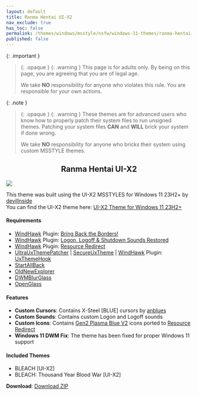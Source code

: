 ```yaml
---
layout: default
title: Ranma Hentai UI-X2
nav_exclude: true
has_toc: false
permalink: /themes/windows/msstyle/nsfw/windows-11-themes/ranma-hentai-ui-x2
published: false
---
```


{: .important }
> {: .opaque }
> {: .warning }
> This page is for adults only. By being on this page, you are agreeing that you are of legal age.
>
> We take **NO** responsibility for anyone who violates this rule. You are responsible for your own actions.

{: .note }
> {: .opaque }
> {: .warning }
> These themes are for advanced users who know how to properly patch their system files to run unsigned themes. 
> Patching your system files **CAN** and **WILL** brick your system if done wrong.
>
> We take **NO** responsibility for anyone who bricks their system using custom MSSTYLE themes.

<div align="center">

## Ranma Hentai UI-X2

</div>

![][PREVIEW]

This theme was built using the UI-X2 MSSTYLES for Windows 11 23H2+ by [devillnside][DEVILLNSIDE]   
You can find the UI-X2 theme here: [UI-X2 Theme for Windows 11 23H2+][ORIGINAL]

#### Requirements

*   [WindHawk][WINDHAWK] Plugin: [Bring Back the Borders!][BRING_BACK_THE_BORDERS]
*   [WindHawk][WINDHAWK] Plugin: [Logon, Logoff & Shutdown Sounds Restored][LOGON_LOGOFF_SHUTDOWN_SOUNDS_RESTORED]
*   [WindHawk][WINDHAWK] Plugin: [Resource Redirect][RESOURCE_REDIRECT]
*   [UltraUxThemePatcher][ULTRA_UX_THEME_PATCHER] \| [SecureUxTheme][SECURE_UX_THEME] \| [WindHawk][WINDHAWK] Plugin: [UxThemeHook][UX_THEME_HOOK]
*   [StartAllBack][STARTALLBACK]
*   [OldNewExplorer][OLD_NEW_EXPLORER]
*   [DWMBlurGlass][DWM_BLUR_GLASS]
*   [OpenGlass][OPEN_GLASS]

#### Features

*   **Custom Cursors**: Contains X-Steel \[BLUE\] cursors by [anblues][ANBLUES]
*   **Custom Sounds**: Contains custom Logon and Logoff sounds
*   **Custom Icons**: Contains [Gen2 Plasma Blue V2][ICONS] icons ported to [Resource Redirect][RESOURCE_REDIRECT]
*   **Windows 11 DWM Fix**: The theme has been fixed for proper Windows 11 support

#### Included Themes

*   BLEACH \[UI-X2\]
*   BLEACH: Thousand Year Blood War \[UI-X2\]

**Download**: [Download ZIP][DOWNLOAD_ZIP]

<!-- ////////////////////////////////////////////////////////////////////////////////////////////////////////////////////////////////////////////////////////////// -->

[PREVIEW]: https://the-back-room.info/assets/images/themes/nsfw/msstyle/RANMA-HENTAI-UI-X2.png

[WINDHAWK]: https://windhawk.net/

[BRING_BACK_THE_BORDERS]: https://windhawk.net/mods/w11-dwm-fix

[RESOURCE_REDIRECT]: https://windhawk.net/mods/icon-resource-redirect

[STARTALLBACK]: https://www.startallback.com/

[OLD_NEW_EXPLORER]: https://msfn.org/board/topic/170375-oldnewexplorer-119/

[DWM_BLUR_GLASS]: https://github.com/Maplespe/DWMBlurGlass

[OPEN_GLASS]: https://virtualcustoms.net/showthread.php/88998-OpenGlass-Installer-for-Windows-11-22H2

[LOGON_LOGOFF_SHUTDOWN_SOUNDS_RESTORED]: https://windhawk.net/mods/logon-logoff-shutdown-sounds

[ULTRA_UX_THEME_PATCHER]: https://mhoefs.eu/software_uxtheme.php

[SECURE_UX_THEME]: https://github.com/namazso/SecureUxTheme

[UX_THEME_HOOK]: https://windhawk.net/mods/uxtheme-hook

[ORIGINAL]: https://virtualcustoms.net/showthread.php/88154-UI-X2-Theme-for-Windows-10-19H1-22H2

[DEVILLNSIDE]: https://virtualcustoms.net/member.php/228009-devillnside

[ANBLUES]: https://www.deviantart.com/anblues

[ICONS]: https://virtualcustoms.net/showthread.php/83689-7tsp-Gen-2-Complete-Icon-Pack-Collection-for-w10-19h1

[DOWNLOAD_ZIP]: https://github.com/The-Back-Room/Ranma-Hentai-UI-X2-Themes-for-Windows-10-19H1-22H2/archive/refs/heads/main.zip

<!-- ////////////////////////////////////////////////////////////////////////////////////////////////////////////////////////////////////////////////////////////// -->